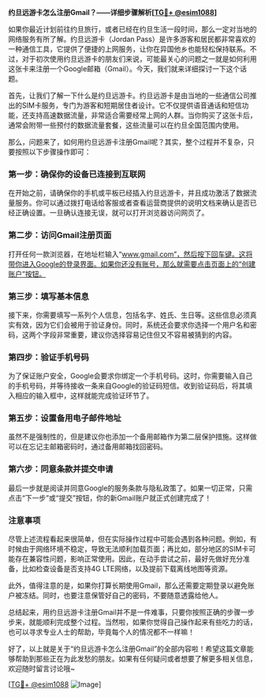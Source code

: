 **约旦远游卡怎么注册Gmail？——详细步骤解析[[TG💪+ @esim1088](https://t.me/s/esim1088)]**

如果你最近计划前往约旦旅行，或者已经在约旦生活一段时间，那么一定对当地的网络服务有所了解。约旦远游卡（Jordan Pass）是许多游客和居民都非常喜欢的一种通信工具，它提供了便捷的上网服务，让你在异国他乡也能轻松保持联系。不过，对于初次使用约旦远游卡的朋友们来说，可能最关心的问题之一就是如何利用这张卡来注册一个Google邮箱（Gmail）。今天，我们就来详细探讨一下这个话题。

首先，让我们了解一下什么是约旦远游卡。约旦远游卡是由当地的一些通信公司推出的SIM卡服务，专门为游客和短期居住者设计。它不仅提供语音通话和短信功能，还支持高速数据流量，非常适合需要经常上网的人群。当你购买了这张卡后，通常会附带一些预付的数据流量套餐，这些流量可以在约旦全国范围内使用。

那么，问题来了，如何用约旦远游卡注册Gmail呢？其实，整个过程并不复杂，只要按照以下步骤操作即可：

### 第一步：确保你的设备已连接到互联网

在开始之前，请确保你的手机或平板已经插入约旦远游卡，并且成功激活了数据流量服务。你可以通过拨打电话给客服或者查看运营商提供的说明文档来确认是否已经正确设置。一旦确认连接无误，就可以打开浏览器访问网页了。

### 第二步：访问Gmail注册页面

打开任何一款浏览器，在地址栏输入“www.gmail.com”，然后按下回车键。这将带你进入Google的登录界面。如果你还没有账号，那么就需要点击页面上的“创建账户”按钮。

### 第三步：填写基本信息

接下来，你需要填写一系列个人信息，包括名字、姓氏、生日等。这些信息必须真实有效，因为它们会被用于验证身份。同时，系统还会要求你选择一个用户名和密码，这两个字段非常重要，建议你选择容易记住但又不容易被猜到的内容。

### 第四步：验证手机号码

为了保证账户安全，Google会要求你绑定一个手机号码。这时，你需要输入自己的手机号码，并等待接收一条来自Google的验证码短信。收到验证码后，将其填入相应的输入框中，这样就能完成验证环节了。

### 第五步：设置备用电子邮件地址

虽然不是强制性的，但是建议你也添加一个备用邮箱作为第二层保护措施。这样做可以在忘记主邮箱密码时，通过备用邮箱找回密码。

### 第六步：同意条款并提交申请

最后一步就是阅读并同意Google的服务条款与隐私政策了。如果一切正常，只需点击“下一步”或“提交”按钮，你的新Gmail账户就正式创建完成了！

### 注意事项

尽管上述流程看起来很简单，但在实际操作过程中可能会遇到各种问题。例如，有时候由于网络环境不稳定，导致无法顺利加载页面；再比如，部分地区的SIM卡可能存在兼容性问题，影响正常使用。因此，在动手尝试之前，最好先做好充分准备，比如检查设备是否支持4G LTE网络，以及提前下载离线地图等资源。

此外，值得注意的是，如果你打算长期使用Gmail，那么还需要定期登录以避免账户被冻结。同时，也要注意保管好自己的密码，不要随意透露给他人。

总结起来，用约旦远游卡注册Gmail并不是一件难事，只要你按照正确的步骤一步步来，就能顺利完成整个过程。当然啦，如果你觉得自己操作起来有些吃力的话，也可以寻求专业人士的帮助，毕竟每个人的情况都不一样嘛！

好了，以上就是关于“约旦远游卡怎么注册Gmail”的全部内容啦！希望这篇文章能够帮助到那些正在为此发愁的朋友。如果有任何疑问或者想要了解更多相关信息，欢迎随时留言讨论哦~ 

[[TG💪+ @esim1088](https://t.me/s/esim1088) ![Image](https://i.postimg.cc/4NQfJmqS/Snipaste-2025-05-13-00-14-12.png)]